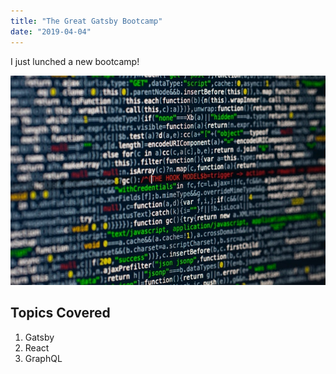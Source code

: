 ```yaml
---
title: "The Great Gatsby Bootcamp"
date: "2019-04-04"
---
```


I just lunched a new bootcamp!

![code](./computer.jpg)

## Topics Covered

1. Gatsby
2. React
3. GraphQL

